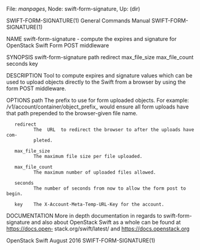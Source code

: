 File: *manpages*,  Node: swift-form-signature,  Up: (dir)

SWIFT-FORM-SIGNATURE(1)     General Commands Manual    SWIFT-FORM-SIGNATURE(1)



NAME
       swift-form-signature  - compute the expires and signature for OpenStack
       Swift Form POST middleware


SYNOPSIS
       swift-form-signature path redirect max_file_size max_file_count seconds
       key


DESCRIPTION
       Tool  to  compute  expires  and  signature  values which can be used to
       upload objects directly to the Swift from a browser by using  the  form
       POST middleware.


OPTIONS
       path   The  prefix  to  use  for  form  uploaded  objects. For example:
              /v1/account/container/object_prefix_  would  ensure   all   form
              uploads have that path prepended to the browser-given file name.

       redirect
              The  URL  to redirect the browser to after the uploads have com‐
              pleted.

       max_file_size
              The maximum file size per file uploaded.

       max_file_count
              The maximum number of uploaded files allowed.

       seconds
              The number of seconds from now to allow the form post to begin.

       key    The X-Account-Meta-Temp-URL-Key for the account.


DOCUMENTATION
       More in depth documentation in regards to swift-form-signature and also
       about  OpenStack  Swift  as  a whole can be found at https://docs.open‐
       stack.org/swift/latest/ and https://docs.openstack.org



OpenStack Swift                   August 2016          SWIFT-FORM-SIGNATURE(1)
